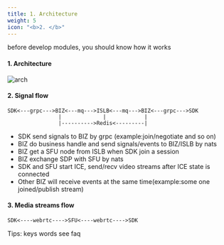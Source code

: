 ```yaml
---
title: 1. Architecture
weight: 5
icon: "<b>2. </b>"
---
```

before develop modules, you should know how it works

#### 1. Architecture
![arch](https://github.com/pionion/pionion.github.io.src/raw/master/resources/logo/arch.png)

#### 2. Signal flow
```
SDK<---grpc--->BIZ<---mq--->ISLB<---mq--->BIZ<---grpc--->SDK
                |             |            |
                |---------->Redis<---------|
```
* SDK send signals to BIZ by grpc (example:join/negotiate and so on)
* BIZ do business handle and send signals/events to BIZ/ISLB by nats
* BIZ get a SFU node from ISLB when SDK join a session
* BIZ exchange SDP with SFU by nats
* SDK and SFU start ICE, send/recv video streams after ICE state is connected
* Other BIZ will receive events at the same time(example:some one joined/publish stream)


#### 3. Media streams flow
```
SDK<----webrtc---->SFU<----webrtc---->SDK
```

Tips: keys words see faq
